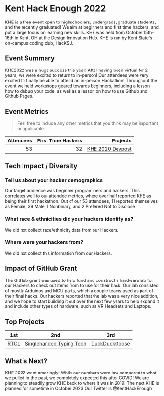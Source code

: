 # Kent Hack Enough 2022
KHE is a free event open to highschoolers, undergrads, graduate students, and the recently graduated! We aim at beginners and first time hackers, and put a large focus on learning new skills.
KHE was held from October 15th-16th in Kent, OH at the Design Innovation Hub. KHE is run by Kent State's on-campus coding club, HacKSU.

## Event Summary

KHE2022 was a huge success this year! After having been virtual for 2 years, we were excited to return to in-person! Our attendees were very excited to finally be able to attend an in-person Hackathon!
Throughout the event we held workshops geared towards beginners, including a lesson how to debug your code, as well as a lesson on how to use Github and Github Pages.

## Event Metrics 
> Feel free to include any other metrics that you think may be important or applicable. 

| Attendees |First Time Hackers| Projects|
|---------------:|--------------:|------------:|
|53|32|[KHE 2020 Devpost](https://kent-hack-enough-2022.devpost.com/project-gallery)| 

## Tech Impact / Diversity 

### Tell us about your hacker demographics
Our target audience was beginner programmers and hackers. This correlates well to our attendee metrics, where over half reported KHE as being their first hackathon.
Out of our 53 attendees, 11 reported themselves as Female, 39 Male, 1 Nonbinary, and 2 Prefered Not to Disclose

### What race & ethnicities did your hackers identify as?
We did not collect race/ethnicity data from our Hackers.


### Where were your hackers from?
We did not collect this information from our Hackers.

## Impact of GitHub Grant
The GitHub grant was used to help fund and construct a hardware lab for our Hackers to check out items from to use for their hack. Our lab consisted of mostly Arduinos and MCU parts, which a couple teams used as part of their final hacks. Our hackers reported that the lab was a very nice addition, and we hope to start building it out over the next few years to help expand it and include other types of hardware, such as VR Headsets and Laptops.

## Top Projects
|1st|2nd|3rd|
|:----:|:----:|:----:|
|[RTCL](https://devpost.com/software/rtcl-article)|[Singlehanded Typing Tech](https://devpost.com/software/singlehanded-typing-tech)|[DuckDuckGoose](https://devpost.com/software/duckduckgoose)|

## What’s Next?
KHE 2022 went amazingly! While our numbers were low compared to what we pulled in the past, we completely expected this after COVID! We are planning to steadily grow KHE back to where it was in 2019!
The next KHE is planned for sometime in October 2023
Our Twitter is @KentHackEnough
